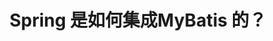 ---
layout: post
title: Spring 是如何集成MyBatis 的？
categories: spring之IoC java之设计模式 
tags: Unity Unity3D Shader ShaderLab 渲染 玻璃效果 菲涅尔效应 折射 反射 
---